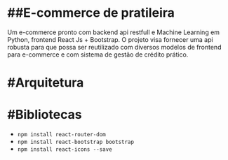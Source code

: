 # ##E-commerce de pratileira

Um e-commerce pronto com backend api restfull e Machine Learning em Python, frontend React Js + Bootstrap. O projeto visa fornecer uma api robusta para que possa ser reutilizado com diversos modelos de frontend para e-commerce e com sistema de gestão de crédito prático.



# #Arquitetura






# #Bibliotecas
- `npm install react-router-dom`
- `npm install react-bootstrap bootstrap`
- `npm install react-icons --save`